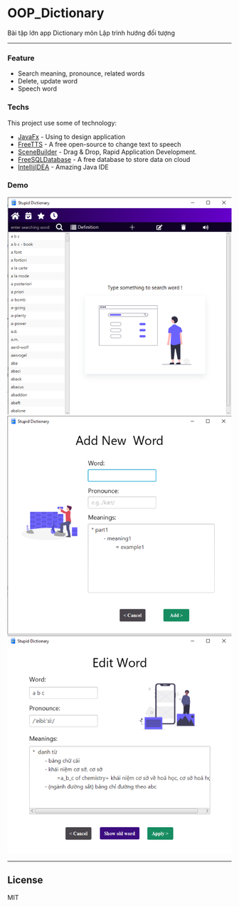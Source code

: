 # OOP_Dictionary
Bài tập lớn app Dictionary môn Lập trình hướng đối tượng

---

### Feature
- Search meaning, pronounce, related words 
- Delete, update word
- Speech word

### Techs

This project use some of technology:

- [JavaFx](https://openjfx.io/) - Using to design application
- [FreeTTS](https://freetts.sourceforge.io/) - A free open-source to change text to speech 
- [SceneBuilder](https://gluonhq.com/products/scene-builder/) - Drag & Drop, Rapid Application Development.
- [FreeSQLDatabase](https://www.freesqldatabase.com/account/) - A free database to store data on cloud
- [IntellijIDEA](https://www.jetbrains.com/idea/) - Amazing Java IDE

### Demo

![](src/main/application/resource/DEMO_1.png)
![](src/main/application/resource/DEMO_2.png)
![](src/main/application/resource/DEMO_3.png)

---

## License
MIT
